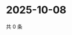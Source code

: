# 2025-10-08

共 0 条

<!-- BEGIN ZHIHUVIDEO -->
<!-- 最后更新时间 Wed Oct 08 2025 22:11:54 GMT+0800 (China Standard Time) -->

<!-- END ZHIHUVIDEO -->

